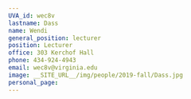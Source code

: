 ```yaml
---
UVA_id: wec8v
lastname: Dass
name: Wendi
general_position: lecturer
position: Lecturer
office: 303 Kerchof Hall
phone: 434-924-4943
email: wec8v@virginia.edu
image: __SITE_URL__/img/people/2019-fall/Dass.jpg
personal_page:
---
```

